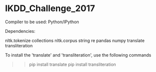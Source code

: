 # IKDD_Challenge_2017
Compiler to be used: Python/IPython

Dependencies: 

nltk.tokenize
collections
nltk.corpus	
string
re
pandas
numpy
translate
transliteration

To install the 'translate' and 'transliteration', use the following commands
>>pip install translate
>>pip install transliteration

